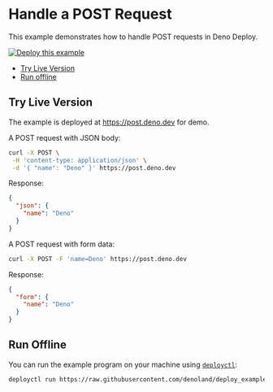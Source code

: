 # Handle a POST Request

This example demonstrates how to handle POST requests in Deno Deploy.

[![Deploy this example](https://deno.com/deno-deploy-button.svg)](https://dash.deno.com/new?url=https://raw.githubusercontent.com/denoland/deploy_examples/main/post_request/mod.js)

- [Try Live Version](#try-live-version)
- [Run offline](#run-offline)

## Try Live Version

The example is deployed at https://post.deno.dev for demo.

A POST request with JSON body:

```sh
curl -X POST \
 -H 'content-type: application/json' \
 -d '{ "name": "Deno" }' https://post.deno.dev
```

Response:

```json
{
  "json": {
    "name": "Deno"
  }
}
```

A POST request with form data:

```sh
curl -X POST -F 'name=Deno' https://post.deno.dev
```

Response:

```json
{
  "form": {
    "name": "Deno"
  }
}
```

## Run Offline

You can run the example program on your machine using
[`deployctl`](https://github.com/denoland/deployctl):

```sh
deployctl run https://raw.githubusercontent.com/denoland/deploy_examples/main/post_request/mod.js
```
